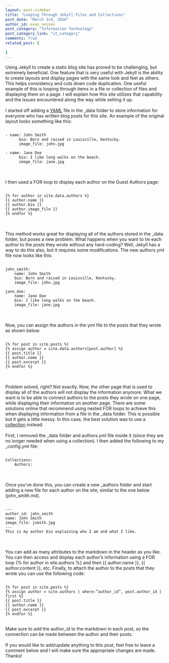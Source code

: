 ```yaml
---
layout: post-sidebar
title: "Looping Through Jekyll Files and Collections"
post_date: "March 3rd, 2016"
author_id: evan_neises
post_category: "Information Technology"
post_category_link: "it_category"
comments: True
related_post: [
	
]
---
```

Using Jekyll to create a static blog site has proved to be challenging, but extremely beneficial. One feature that is very useful with Jekyll is the ability to create layouts and display pages with the same look and feel as others.<!--endpreview--> This helps consistency and cuts down code duplication. One useful example of this is looping through items in a file or collection of files and displaying them on a page. I will explain how this site utilizes that capability and the issues encountered along the way while setting it up.
<br><br>
I started off adding a <a href="http://yaml.org/">YAML</a> file in the _data folder to store information for everyone who has written blog posts for this site. An example of the original layout looks something like this: <br>
<pre><code>
- name: John Smith
	  bio: Born and raised in Louisville, Kentucky.
	  image_file: john.jpg

- name: Jane Doe
	  bio: I like long walks on the beach.
	  image_file: jane.jpg
</code></pre>
<br><br>
I then used a FOR loop to display each author on the Guest Authors page:<br>
<pre><code>
&#123&#37 for author in site.data.authors &#37&#125
&#123&#123 author.name &#125&#125
&#123&#123 author.bio &#125&#125
&#123&#123 author.image_file &#125&#125
&#123&#37 endfor &#37&#125
</code></pre>
<br><br>
This method works great for displaying all of the authors stored in the _data folder, but poses a new problem. What happens when you want to tie each author to the posts they wrote without any hard-coding? Well, Jekyll has a way to do this also, but it requires some modifications. The new authors yml file now looks like this: <br>
<pre><code>
john_smith:
 	name: John Smith
	bio: Born and raised in Louisville, Kentucky.
 	image_file: john.jpg

jane_doe:
	name: Jane Doe
	bio: I like long walks on the beach.
	image_file: jane.jpg
</code></pre>
<br><br>
Now, you can assign the authors in the yml file to the posts that they wrote as shown below:<br>
<pre><code>
&#123&#37 for post in site.posts &#37&#125
&#123&#37 assign author = site.data.authors[post.author] &#37&#125
&#123&#123 post.title &#125&#125
&#123&#123 author.name &#125&#125
&#123&#123 post.excerpt &#125&#125
&#123&#37 endfor &#37&#125
</code></pre>
<br><br>
Problem solved, right? Not exactly. Now, the other page that is used to display all of the authors will not display the information anymore. What we want is to be able to connect authors to the posts they wrote on one page, while displaying their information on another page. There are some solutions online that recommend using nested FOR loops to achieve this when displaying information from a file in the _data folder. This is possible but it gets a little messy. In this case, the best solution was to use a <a href="https://jekyllrb.com/docs/collections/">collection</a> instead.
<br><br>
First, I removed the _data folder and authors.yml file inside it (since they are no longer needed when using a collection). I then added the following to my _config.yml file:<br>
<pre><code>
Collections:
	Authors:
</code></pre>
<br><br>
Once you’ve done this, you can create a new _authors folder and start adding a new file for each author on the site, similar to the one below (john_smith.md).<br>
<pre><code>
---
author_id: john_smith
name: John Smith
image_file: jsmith.jpg
---
This is my author bio explaining who I am and what I like.
</code></pre>
<br><br>
You can add as many attributes to the markdown in the header as you like. You can then access and display each author’s information using a FOR loop {% for author in site.authors %} and then {{ author.name }}, {{ author.content }}, etc. Finally, to attach the author to the posts that they wrote you can use the following code:<br>
<pre><code>
&#123&#37 for post in site.posts &#37&#125
&#123&#37 assign author = site.authors | where:”author_id”, post.author_id | first &#37&#125
&#123&#123 post.title &#125&#125
&#123&#123 author.name &#125&#125
&#123&#123 post.excerpt &#125&#125
&#123&#37 endfor &#37&#125
</code></pre>
<br>
Make sure to add the author_id to the markdown in each post, so the connection can be made between the author and their posts.
<br><br>
If you would like to add/update anything to this post, feel free to leave a comment below and I will make sure the appropriate changes are made. Thanks!
